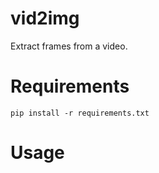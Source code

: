 # vid2img
Extract frames from a video.

# Requirements
```
pip install -r requirements.txt
```

# Usage